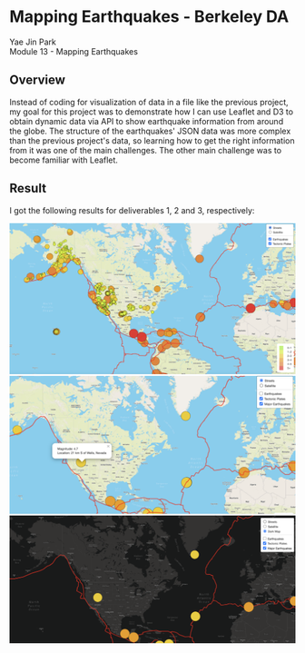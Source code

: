 # Mapping Earthquakes - Berkeley DA
Yae Jin Park\
Module 13 - Mapping Earthquakes

## Overview

Instead of coding for visualization of data in a file like the previous project, my goal for this project was to demonstrate how I can use Leaflet and D3 to obtain dynamic data via API to show earthquake information from around the globe. The structure of the earthquakes' JSON data was more complex than the previous project's data, so learning how to get the right information from it was one of the main challenges. The other main challenge was to become familiar with Leaflet.

## Result

I got the following results for deliverables 1, 2 and 3, respectively:

![D1](https://github.com/yaejinpark/mapping-earthquakes/blob/module-challenge/resources/D1.png)
![D2](https://github.com/yaejinpark/mapping-earthquakes/blob/module-challenge/resources/D2.png)
![D3](https://github.com/yaejinpark/mapping-earthquakes/blob/module-challenge/resources/D3.png)